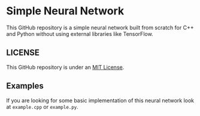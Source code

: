 # Simple Neural Network
This GitHub repository is a simple neural network built from scratch for C++ and Python without using external libraries like TensorFlow.

## LICENSE
This GitHub repository is under an [MIT License](https://github.com/Rohan-Bharatia/Basic-Neural-Network/blob/main/LICENSE).

## Examples
If you are looking for some basic implementation of this neural network look at ```example.cpp``` or ```example.py```.